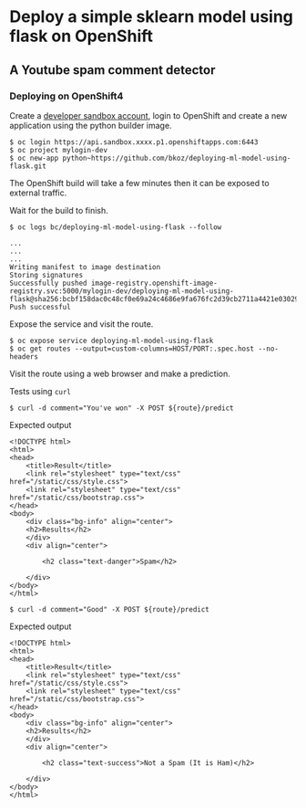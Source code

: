 # Deploy a simple sklearn model using flask on OpenShift

## A Youtube spam comment detector

### Deploying on OpenShift4

Create a [developer sandbox account](https://developers.redhat.com/developer-sandbox), login to OpenShift and
create a new application using the python builder image.

```
$ oc login https://api.sandbox.xxxx.p1.openshiftapps.com:6443
$ oc project mylogin-dev
$ oc new-app python~https://github.com/bkoz/deploying-ml-model-using-flask.git
```

The OpenShift build will take a few minutes then it can be exposed to external traffic.

Wait for the build to finish.

```
$ oc logs bc/deploying-ml-model-using-flask --follow

...
...
...
Writing manifest to image destination
Storing signatures
Successfully pushed image-registry.openshift-image-registry.svc:5000/mylogin-dev/deploying-ml-model-using-flask@sha256:bcbf158dac0c48cf0e69a24c4686e9fa676fc2d39cb2711a4421e03029f6e083
Push successful
```

Expose the service and visit the route.

```
$ oc expose service deploying-ml-model-using-flask
$ oc get routes --output=custom-columns=HOST/PORT:.spec.host --no-headers
```

Visit the route using a web browser and make a prediction.

Tests using `curl`

```
$ curl -d comment="You've won" -X POST ${route}/predict
```

Expected output
```
<!DOCTYPE html>
<html>
<head>
	<title>Result</title>
	<link rel="stylesheet" type="text/css" href="/static/css/style.css">
	<link rel="stylesheet" type="text/css" href="/static/css/bootstrap.css">
</head>
<body>
	<div class="bg-info" align="center">
	<h2>Results</h2>
	</div>
	<div align="center">

		<h2 class="text-danger">Spam</h2>

	</div>
</body>
</html>
```
```
$ curl -d comment="Good" -X POST ${route}/predict
```

Expected output

```
<!DOCTYPE html>
<html>
<head>
	<title>Result</title>
	<link rel="stylesheet" type="text/css" href="/static/css/style.css">
	<link rel="stylesheet" type="text/css" href="/static/css/bootstrap.css">
</head>
<body>
	<div class="bg-info" align="center">
	<h2>Results</h2>
	</div>
	<div align="center">

		<h2 class="text-success">Not a Spam (It is Ham)</h2>

	</div>
</body>
</html>
```
